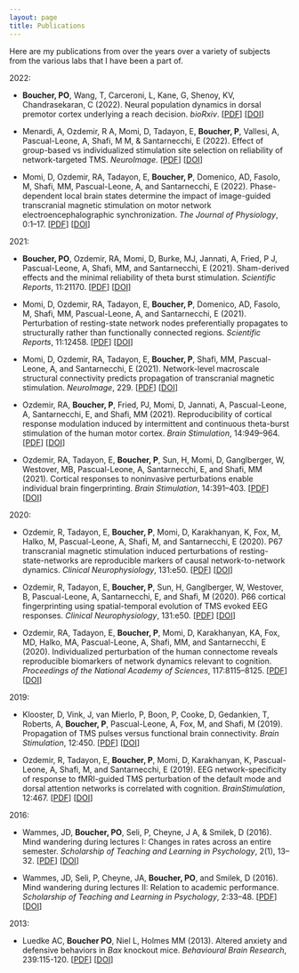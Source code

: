 ```yaml
---
layout: page
title: Publications
---
```


Here are my publications from over the years over a variety of subjects from the various labs that I have been a part of.

2022:

* **Boucher, PO**, Wang, T, Carceroni, L, Kane, G, Shenoy, KV, Chandrasekaran, C (2022). Neural population dynamics in dorsal premotor cortex underlying a reach decision. *bioRxiv*. [[PDF](/pdfs/Boucher2022.pdf)] [[DOI](https://doi.org/10.1101/2022.06.30.497070)]

* Menardi, A, Ozdemir, R A, Momi, D, Tadayon, E, **Boucher, P**, Vallesi, A, Pascual-Leone, A, Shafi, M M, & Santarnecchi, E (2022). Effect of group-based vs individualized stimulation site selection on reliability of network-targeted TMS. *NeuroImage*. [[PDF](/pdfs/Menardi2022.pdf)] [[DOI](https://doi.org/10.1016/j.neuroimage.2022.119714)] 


* Momi, D,  Ozdemir,  RA,  Tadayon, E,  **Boucher, P**, Domenico, AD, Fasolo, M, Shafi, MM, Pascual-Leone, A, and Santarnecchi, E (2022).  Phase-dependent local brain states determine the impact of image-guided transcranial magnetic stimulation on motor network electroencephalographic synchronization. *The Journal of Physiology*, 0:1–17. [[PDF](/pdfs/Momi2022.pdf)] [[DOI](https://doi.org/10.1113/JP282393)] 


2021:

* **Boucher, PO**, Ozdemir, RA, Momi, D, Burke, MJ, Jannati, A, Fried, P J, Pascual-Leone, A, Shafi, MM, and Santarnecchi, E  (2021). Sham-derived  effects  and  the  minimal  reliability  of  theta  burst stimulation. *Scientific Reports*, 11:21170. [[PDF](/pdfs/Boucher2021.pdf)] [[DOI](https://doi.org/10.1038/s41598-021-98751-w)] 

* Momi, D,  Ozdemir, RA,  Tadayon, E,  **Boucher, P**, Domenico, AD,  Fasolo, M, Shafi, MM,  Pascual-Leone, A,  and  Santarnecchi, E (2021).  Perturbation of resting-state network nodes preferentially propagates to structurally rather than functionally connected regions. *Scientific Reports*, 11:12458. [[PDF](/pdfs/Momi2021.pdf)] [[DOI](https://doi.org/10.1038/s41598-021-90663-z)] 

* Momi, D, Ozdemir, RA, Tadayon, E, **Boucher, P**, Shafi, MM, Pascual-Leone, A, and Santarnecchi, E (2021). Network-level macroscale structural connectivity predicts propagation of transcranial magnetic stimulation. *NeuroImage*, 229. [[PDF](/pdfs/Momi2021_2.pdf)] [[DOI](https://doi.org/10.1016/j.neuroimage.2020.117698)] 

* Ozdemir, RA, **Boucher, P**, Fried, PJ, Momi, D, Jannati, A, Pascual-Leone, A, Santarnecchi, E, and Shafi, MM (2021). Reproducibility of cortical response modulation induced by intermittent and continuous theta-burst stimulation of the human motor cortex. *Brain Stimulation*, 14:949–964. [[PDF](/pdfs/Ozdemir2021.pdf)] [[DOI](https://doi.org/10.1016/j.brs.2021.05.013)] 

* Ozdemir, RA, Tadayon, E, **Boucher, P**, Sun, H, Momi, D, Ganglberger, W, Westover, MB, Pascual-Leone, A, Santarnecchi, E, and Shafi, MM (2021). Cortical responses to noninvasive perturbations enable individual brain fingerprinting. *Brain Stimulation*, 14:391–403. [[PDF](/pdfs/Ozdemir2021_2.pdf)] [[DOI](https://doi.org/10.1016/j.brs.2021.02.005)] 


2020:

* Ozdemir, R, Tadayon, E, **Boucher, P**, Momi, D, Karakhanyan, K, Fox, M, Halko, M,  Pascual-Leone, A, Shafi, M, and Santarnecchi, E (2020). P67 transcranial magnetic stimulation  induced perturbations of resting-state-networks are reproducible markers of causal network-to-network dynamics. *Clinical Neurophysiology*, 131:e50. [[PDF](/pdfs/Ozdemir2020.pdf)] [[DOI](https://doi.org/10.1016/j.clinph.2019.12.178)] 

* Ozdemir, R, Tadayon, E, **Boucher, P**, Sun, H, Ganglberger, W, Westover, B, Pascual-Leone, A, Santarnecchi, E, and Shafi, M (2020).  P66 cortical fingerprinting using spatial-temporal evolution of TMS evoked EEG responses. *Clinical Neurophysiology*, 131:e50. [[PDF](/pdfs/Ozdemir2020_2.pdf)] [[DOI](https://doi.org/10.1016/j.clinph.2019.12.177)] 

* Ozdemir, RA, Tadayon, E, **Boucher, P**, Momi, D, Karakhanyan, KA, Fox, MD, Halko, MA,  Pascual-Leone, A, Shafi, MM, and Santarnecchi, E (2020).  Individualized perturbation of the human connectome reveals reproducible biomarkers of network dynamics relevant to cognition. *Proceedings of the National Academy of Sciences*, 117:8115–8125. [[PDF](/pdfs/Ozdemir2020_3.pdf)] [[DOI](https://doi.org/10.1073/pnas.1911240117)] 

2019:

* Klooster, D, Vink, J, van Mierlo, P, Boon, P, Cooke, D, Gedankien, T, Roberts, A, **Boucher,  P**, Pascual-Leone, A, Fox, M, and Shafi, M (2019). Propagation of TMS pulses versus  functional brain connectivity. *Brain Stimulation*, 12:450. [[PDF](/pdfs/Klooster2019.pdf)] [[DOI](https://doi.org/10.1016/j.brs.2018.12.461)] 

* Ozdemir, R, Tadayon, E, **Boucher, P**, Momi, D, Karakhanyan, K, Pascual-Leone, A, Shafi, M, and Santarnecchi, E (2019). EEG network-specificity of response to fMRI-guided TMS perturbation of the default mode and dorsal attention networks is correlated with cognition. *BrainStimulation*, 12:467. [[PDF](/pdfs/Ozdemir2019.pdf)] [[DOI](https://doi.org/10.1016/j.brs.2018.12.521)] 

2016:

*  Wammes, JD, **Boucher, PO**, Seli, P, Cheyne, J A, & Smilek, D (2016). Mind wandering during lectures I: Changes in rates across an entire semester. *Scholarship of Teaching and Learning in Psychology*, 2(1), 13–32. [[PDF](/pdfs/Wammes2016.pdf)]  [[DOI](https://doi.org/10.1037/stl0000053)]

* Wammes, JD, Seli, P, Cheyne, JA, **Boucher, PO**, and  Smilek,  D (2016). Mind wandering during lectures II: Relation to academic performance. *Scholarship of Teaching and Learning in Psychology*, 2:33–48. [[PDF](/pdfs/Wammes2016_2.pdf)] [[DOI](https://doi.org/)] 


2013:

* Luedke AC, **Boucher PO**, Niel L, Holmes MM (2013). Altered anxiety and defensive behaviors in *Bax* knockout mice. *Behavioural Brain Research*, 239:115-120. [[PDF](/pdfs/Luedke2013.pdf)] [[DOI](https://doi.org/10.1016/j.bbr.2012.10.056)] 
